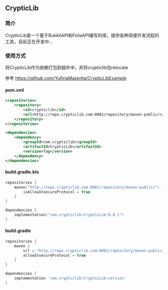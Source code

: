 ## CrypticLib

### 简介

CrypticLib是一个基于BukkitAPI和FoliaAPI编写的库，提供各种简便开发流程的工具，目前正在开发中...

### 使用方式

将CrypticLib作为依赖打包到插件中，并将crypticlib包relocate

参考 https://github.com/YufiriaMazenta/CrypticLibExample

#### pom.xml
```xml
<repositories>
	<repository>
	    <id>crypticlib</id>
	    <url>http://repo.crypticlib.com:8081/repository/maven-public/</url>
	</repository>
</repositories>
```
```xml
<dependencies>
    <dependency>
        <groupId>com.crypticlib</groupId>
        <artifactId>CrypticLib</artifactId>
        <version>Tag</version>
    </dependency>
</dependencies>
```

#### build.gradle.kts
```kotlin
repositories {
    maven("http://repo.crypticlib.com:8081/repository/maven-public/") {
        isAllowInsecureProtocol = true
    }
}
```
```kotlin
dependencies {
    implementation("com.crypticlib:CrypticLib:0.0.1")
}
```

#### build.gradle
```groovy
repositories {
    maven {
        url = "http://repo.crypticlib.com:8081/repository/maven-public/"
        allowInsecureProtocol = true
    }
}
```
```groovy
dependencies {
    implementation 'com.crypticlib:CrypticLib:version'
}
```